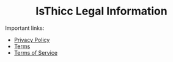 <h1 align="center">IsThicc Legal Information</h1>

Important links:

- [Privacy Policy](https://legal.isthicc.xyz/privacy)
- [Terms](https://legal.isthicc.xyz/terms)
- [Terms of Service](https://legal.isthicc.xyz/tos)
